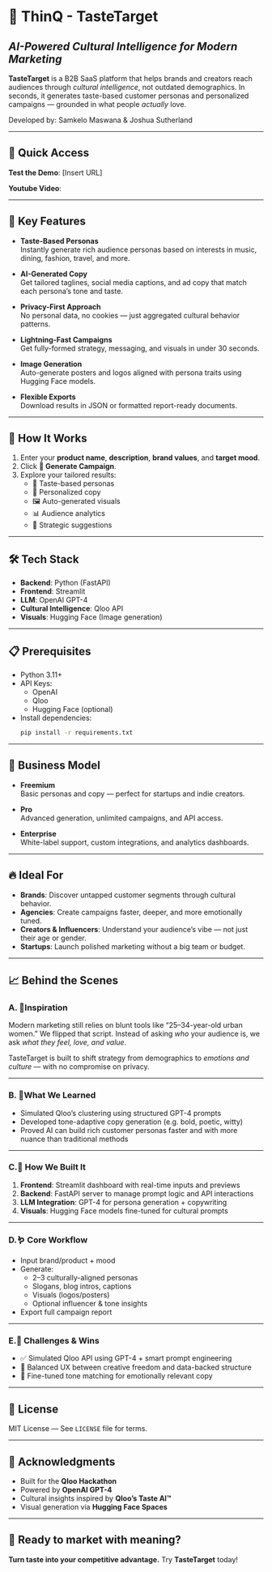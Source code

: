 # 🎯 ThinQ - TasteTarget 
## *AI-Powered Cultural Intelligence for Modern Marketing*

**TasteTarget** is a B2B SaaS platform that helps brands and creators reach audiences through *cultural intelligence*, not outdated demographics. In seconds, it generates taste-based customer personas and personalized campaigns — grounded in what people *actually* love.

Developed by: Samkelo Maswana & Joshua Sutherland

---

## 🚀 Quick Access

**Test the Demo**: [Insert URL]

**Youtube Video**:

---

## 🌟 Key Features

- **Taste-Based Personas**  
  Instantly generate rich audience personas based on interests in music, dining, fashion, travel, and more.

- **AI-Generated Copy**  
  Get tailored taglines, social media captions, and ad copy that match each persona’s tone and taste.

- **Privacy-First Approach**  
  No personal data, no cookies — just aggregated cultural behavior patterns.

- **Lightning-Fast Campaigns**  
  Get fully-formed strategy, messaging, and visuals in under 30 seconds.

- **Image Generation**  
  Auto-generate posters and logos aligned with persona traits using Hugging Face models.

- **Flexible Exports**  
  Download results in JSON or formatted report-ready documents.

---

## 🧠 How It Works

1. Enter your **product name**, **description**, **brand values**, and **target mood**.
2. Click **🚀 Generate Campaign**.
3. Explore your tailored results:
   - 👤 Taste-based personas
   - 📝 Personalized copy
   - 🖼️ Auto-generated visuals
   - 📊 Audience analytics
   - 🧠 Strategic suggestions

---

## 🛠️ Tech Stack

- **Backend**: Python (FastAPI)
- **Frontend**: Streamlit
- **LLM**: OpenAI GPT-4
- **Cultural Intelligence**: Qloo API
- **Visuals**: Hugging Face (Image generation)

---

## 📋 Prerequisites

- Python 3.11+
- API Keys:
  - OpenAI
  - Qloo
  - Hugging Face (optional)
- Install dependencies:
  ```bash
  pip install -r requirements.txt
  ```

---

## 💼 Business Model

- **Freemium**  
  Basic personas and copy — perfect for startups and indie creators.

- **Pro**  
  Advanced generation, unlimited campaigns, and API access.

- **Enterprise**  
  White-label support, custom integrations, and analytics dashboards.

---

## 🔥 Ideal For

- **Brands**: Discover untapped customer segments through cultural behavior.
- **Agencies**: Create campaigns faster, deeper, and more emotionally tuned.
- **Creators & Influencers**: Understand your audience’s vibe — not just their age or gender.
- **Startups**: Launch polished marketing without a big team or budget.

---

## 📈 Behind the Scenes

### A. 🧮Inspiration
Modern marketing still relies on blunt tools like “25–34-year-old urban women.” We flipped that script. Instead of asking *who* your audience is, we ask *what they feel, love, and value*.

TasteTarget is built to shift strategy from demographics to *emotions and culture* — with no compromise on privacy.

---

### B. 📖What We Learned

- Simulated Qloo’s clustering using structured GPT-4 prompts  
- Developed tone-adaptive copy generation (e.g. bold, poetic, witty)  
- Proved AI can build rich customer personas faster and with more nuance than traditional methods

---

### C.🔨 How We Built It

1. **Frontend**: Streamlit dashboard with real-time inputs and previews  
2. **Backend**: FastAPI server to manage prompt logic and API interactions  
3. **LLM Integration**: GPT-4 for persona generation + copywriting  
4. **Visuals**: Hugging Face models fine-tuned for cultural prompts

---

### D.🪱 Core Workflow

- Input brand/product + mood  
- Generate:
  - 2–3 culturally-aligned personas  
  - Slogans, blog intros, captions  
  - Visuals (logos/posters)  
  - Optional influencer & tone insights  
- Export full campaign report

---

### E.🥇 Challenges & Wins

- ✅ Simulated Qloo API using GPT-4 + smart prompt engineering  
- 🎨 Balanced UX between creative freedom and data-backed structure  
- 🎯 Fine-tuned tone matching for emotionally relevant copy

---

## 📜 License

MIT License — See `LICENSE` file for terms.

---

## 🙌 Acknowledgments

- Built for the **Qloo Hackathon**  
- Powered by **OpenAI GPT-4**  
- Cultural insights inspired by **Qloo’s Taste AI™**  
- Visual generation via **Hugging Face Spaces**

---

## 🚀 Ready to market with meaning?

**Turn taste into your competitive advantage.** Try **TasteTarget** today!
